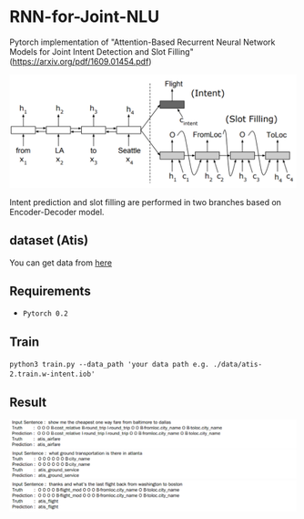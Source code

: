 # RNN-for-Joint-NLU

Pytorch implementation of "Attention-Based Recurrent Neural Network Models for Joint Intent Detection and Slot Filling" (https://arxiv.org/pdf/1609.01454.pdf)

<img src="https://github.com/DSKSD/RNN-for-Joint-NLU/raw/master/images/jointnlu0.png"/>

Intent prediction and slot filling are performed in two branches based on Encoder-Decoder model.

## dataset (Atis)

You can get data from <a href="https://github.com/yvchen/JointSLU/tree/master/data ">here</a>


## Requirements

* `Pytorch 0.2`

## Train

`python3 train.py --data_path 'your data path e.g. ./data/atis-2.train.w-intent.iob'`


## Result

<img src="https://github.com/DSKSD/RNN-for-Joint-NLU/raw/master/images/jointnlu1.png"/>
<img src="https://github.com/DSKSD/RNN-for-Joint-NLU/raw/master/images/jointnlu2.png"/>
<img src="https://github.com/DSKSD/RNN-for-Joint-NLU/raw/master/images/jointnlu3.png"/>
